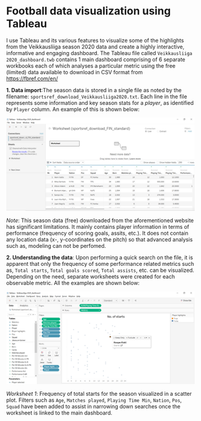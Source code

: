 # Football data visualization using Tableau
 I use Tableau and its various features to visualize some of the highlights from the Veikkausliiga season 2020 data and create a highly interactive, informative and engaging dashboard. The Tableau file called `Veikkausliiga 2020_dashboard.twb` contains 1 main dashboard comprising of 6 separate workbooks each of which analyses a particular metric using the free (limited) data available to download in CSV format from https://fbref.com/en/ 
 
**1. Data import**:The season data is stored in a single file as noted by the filename: `sportsref_download_Veikkausliiga2020.txt`. Each line in the file represents some information and key season stats for a *player*, as identified by `Player` column. An example of this is shown below:

![rawdata](screenshots/import.PNG)

*Note*: This season data (free) downloaded from the aforementioned website has significant limitations. It mainly contains player information in terms of performance (frequency of scoring goals, assits, etc.). It does not contain any location data (x-, y-coordinates on the pitch) so that advanced analysis such as, modeling can not be perfomed. 

**2. Understanding the data**: Upon performing a quick search on the file, it is apparent that only the frequency of some performance related metrics such as, `Total starts`, `Total goals scored`, `Total assists`, etc. can be visualized. Depending on the need, separate worksheets were created for each observable metric. All the examples are shown below:

![rawdata](screenshots/ws1.png)

*Worksheet 1*: Frequency of total starts for the season visualized in a scatter plot. Filters such as `Age`, `Matches played`, `Playing Time Min`, `Nation`, `Pos`, `Squad` have been added to assist in narrowing down searches once the worksheet is linked to the main dashboard. 
